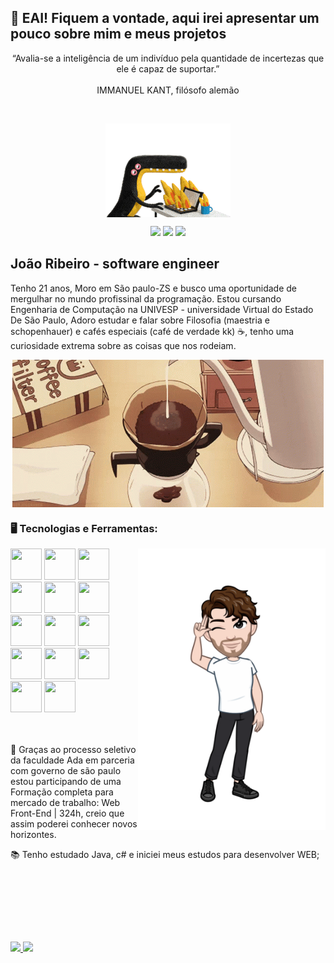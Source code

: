 ## 👋 EAI! Fiquem a vontade, aqui irei apresentar um pouco sobre mim e meus projetos
<p align="center">
 “Avalia-se a inteligência de um indivíduo pela quantidade de incertezas que ele é capaz de suportar.”
 </br>
 </br>
   IMMANUEL KANT, filósofo alemão
</p>

</br>

<p align="center">
  <img src="/giff/horror-fire.gif" align="center" >
</p>

<div align="center">
<a href="https://instagram.com/joaoribeiro20" target="_blank"><img src="https://img.shields.io/badge/-Instagram-%23E4405F?style=for-the-badge&logo=instagram&logoColor=white" target="_blank"  ></a>
<a href = "mailto:contato@seu-usuário-aqui"><img src="https://img.shields.io/badge/Gmail-D14836?style=for-the-badge&logo=gmail&logoColor=white" target="_blank" ></a>
<a href="https://www.linkedin.com/in/seu-usuário-linkedln-aqui" target="_blank"><img src="https://img.shields.io/badge/-LinkedIn-%230077B5?style=for-the-badge&logo=linkedin&logoColor=white" target="_blank"></a>   
</div>

## João Ribeiro - software engineer

Tenho 21 anos, Moro em São paulo-ZS e busco uma oportunidade de mergulhar no mundo profissinal da programação. Estou cursando Engenharia de Computação na UNIVESP - universidade Virtual do Estado De São Paulo, Adoro estudar e falar sobre Filosofia (maestria e schopenhauer) e cafés especiais (café de verdade kk) ☕, tenho uma curiosidade extrema sobre as coisas que nos rodeiam.
<p align="center">
  <img src="/giff/coffee.gif" align="center" >
</p>

### 🖥️ Tecnologias e Ferramentas:

<div display="inline-block">
<img width="300px" align="right" src="/giff/1688573474761 (1).png">
<img src="https://cdn.jsdelivr.net/gh/devicons/devicon/icons/java/java-original.svg" width="50" height="50"/> 
 <img src="https://cdn.jsdelivr.net/gh/devicons/devicon/icons/csharp/csharp-original.svg" width="50" height="50"/>
 <img src="https://cdn.jsdelivr.net/gh/devicons/devicon/icons/javascript/javascript-plain.svg"  width="50" height="50"/>
 <img src="https://cdn.jsdelivr.net/gh/devicons/devicon/icons/kotlin/kotlin-original.svg" width="50" height="50"/>
<img src="https://cdn.jsdelivr.net/gh/devicons/devicon/icons/linux/linux-original.svg" width="50" height="50"/>
<img src="https://cdn.jsdelivr.net/gh/devicons/devicon/icons/git/git-original.svg" width="50" height="50"/>
<img src="https://cdn.jsdelivr.net/gh/devicons/devicon/icons/gradle/gradle-plain-wordmark.svg" width="50" height="50"/>
<img src="https://cdn.jsdelivr.net/gh/devicons/devicon/icons/visualstudio/visualstudio-plain.svg"  width="50" height="50"/> 
 <img src="https://cdn.jsdelivr.net/gh/devicons/devicon/icons/selenium/selenium-original.svg" width="50" height="50"/>
 <img src="https://cdn.jsdelivr.net/gh/devicons/devicon/icons/postgresql/postgresql-original.svg"  width="50" height="50"/>
 <img src="https://cdn.jsdelivr.net/gh/devicons/devicon/icons/mysql/mysql-original.svg" width="50" height="50"/>
 <img src="https://cdn.jsdelivr.net/gh/devicons/devicon/icons/apache/apache-original-wordmark.svg"  width="50" height="50"/>
 <img src="https://cdn.jsdelivr.net/gh/devicons/devicon/icons/spring/spring-original-wordmark.svg" width="50" height="50"/>
 <img src="https://cdn.jsdelivr.net/gh/devicons/devicon/icons/nodejs/nodejs-original-wordmark.svg" width="50" height="50"/>
</div>

</br>
</br>

<div display="inline-block">
 <p align="left">🤿 Graças ao processo seletivo da faculdade Ada em parceria com governo de são paulo estou participando de uma Formação completa para mercado de trabalho: Web Front-End | 324h, creio que assim poderei conhecer novos horizontes. </p>
 <p align="left">📚 Tenho estudado Java, c# e iniciei meus estudos para desenvolver WEB;</p>
<div>
 
 </br>
 </br>
 

##
 </br>
 </br>
<p display="inline-block">
<a href="https://github.com/joaoribeiro20">
 <img height="180em" src="https://github-readme-stats-eight-theta.vercel.app/api/top-langs/?username=joaoribeiro20&layout=compact&langs_count=8&theme=algolia"/>
  <img height="180em" src="https://github-readme-stats-eight-theta.vercel.app/api?username=joaoribeiro20&show_icons=true&theme=algolia&include_all_commits=true&count_private=true"/>
</a>
</p>
